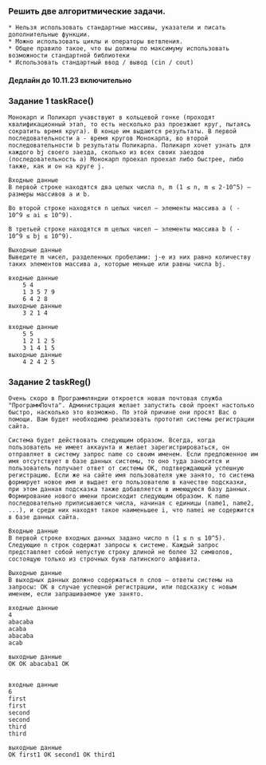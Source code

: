 ### Решить две алгоритмические задачи.
    * Нельзя использовать стандартные массивы, указатели и писать дополнительные функции.
    * Можно использовать циклы и операторы ветвления.
    * Общее правило такое, что вы должны по максимуму использовать возможности стандартной библиотеки
    * Использовать стандартный ввод / вывод (cin / cout)

#### Дедлайн до 10.11.23 включительно

### Задание 1 taskRace()
    Монокарп и Поликарп учавствуют в кольцевой гонке (проходят квалификационный этап, то есть несколько раз проезжают круг, пытаясь сократить время круга). В конце им выдаются результаты. В первой последовательности a - время кругов Монокарпа, во второй последовательности b результаты Поликарпа. Поликарп хочет узнать для каждого bj своего заезда, сколько из всех своих заездов (последовательность a) Монокарп проехал проехал либо быстрее, либо также, как и он на круге j.

    Входные данные
    В первой строке находятся два целых числа n, m (1 ≤ n, m ≤ 2·10^5) — размеры массивов a и b.

    Во второй строке находятся n целых чисел — элементы массива a ( - 10^9 ≤ ai ≤ 10^9).

    В третьей строке находятся m целых чисел — элементы массива b ( - 10^9 ≤ bj ≤ 10^9).

    Выходные данные
    Выведите m чисел, разделенных пробелами: j-е из них равно количеству таких элементов массива a, которые меньше или равны числа bj.

    входные данные
        5 4
        1 3 5 7 9
        6 4 2 8
    выходные данные
        3 2 1 4

    входные данные
        5 5
        1 2 1 2 5
        3 1 4 1 5
    выходные данные
        4 2 4 2 5


### Задание 2 taskReg()

    Очень скоро в Программляндии откроется новая почтовая служба "ПрограммПочта". Администрация желает запустить свой проект настолько быстро, насколько это возможно. По этой причине они просят Вас о помощи. Вам будет необходимо реализовать прототип системы регистрации сайта.

    Система будет действовать следующим образом. Всегда, когда пользователь не имеет аккаунта и желает зарегистрироваться, он отправляет в систему запрос name со своим именем. Если предложенное им имя отсутствует в базе данных системы, то оно туда заносится и пользователь получает ответ от системы OK, подтверждающий успешную регистрацию. Если же на сайте имя пользователя уже занято, то система формирует новое имя и выдает его пользователю в качестве подсказки, при этом данная подсказка также добавляется в имеющуюся базу данных. Формирование нового имени происходит следующим образом. К name последовательно приписываются числа, начиная с единицы (name1, name2, ...), и среди них находят такое наименьшее i, что namei не содержится в базе данных сайта.

    Входные данные
    В первой строке входных данных задано число n (1 ≤ n ≤ 10^5). Следующие n строк содержат запросы к системе. Каждый запрос представляет собой непустую строку длиной не более 32 символов, состоящую только из строчных букв латинского алфавита.

    Выходные данные
    В выходных данных должно содержаться n слов — ответы системы на запросы: ОК в случае успешной регистрации, или подсказку с новым именем, если запрашиваемое уже занято.

    входные данные
    4
    abacaba
    acaba
    abacaba
    acab

    выходные данные
    OK OK abacaba1 OK


    входные данные
    6
    first
    first
    second
    second
    third
    third

    выходные данные
    OK first1 OK second1 OK third1
